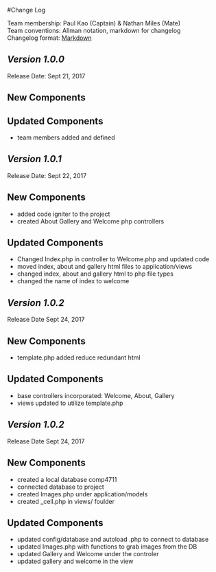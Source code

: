 #Change Log

Team membership:  Paul Kao (Captain) & Nathan Miles (Mate)  
Team conventions: Allman notation, markdown for changelog  
Changelog format: [Markdown](https://github.com/adam-p/markdown-here/wiki/Markdown-Cheatsheet) 

## *Version 1.0.0*

Release Date: Sept 21, 2017

## New Components

    
## Updated Components

- team members added and defined


## *Version 1.0.1*

Release Date: Sept 22, 2017

## New Components
- added code igniter to the project
- created About Gallery and Welcome php controllers

## Updated Components
- Changed Index.php in controller to Welcome.php and updated code
- moved index, about and gallery html files to application/views
- changed index, about and gallery html to php file types
- changed the name of index to welcome
 
## *Version 1.0.2*

Release Date Sept 24, 2017

## New Components

- template.php added reduce redundant html

## Updated Components

- base controllers incorporated: Welcome, About, Gallery
- views updated to utilize template.php

## *Version 1.0.2*

Release Date Sept 24, 2017

## New Components

- created a local database comp4711
- connected database to project
- created Images.php under application/models
- created _cell.php in views/ foulder

## Updated Components

- updated config/database and autoload .php to connect to database
- updated Images.php with functions to grab images from the DB
- updated Gallery and Welcome under the controler
- updated gallery and welcome in the view


